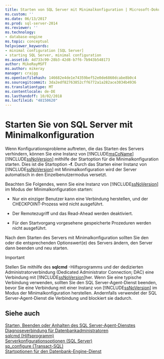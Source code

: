 ```yaml
---
title: Starten von SQL Server mit Minimalkonfiguration | Microsoft-Dokumentation
ms.custom: ''
ms.date: 06/13/2017
ms.prod: sql-server-2014
ms.reviewer: ''
ms.technology:
- database-engine
ms.topic: conceptual
helpviewer_keywords:
- minimal configuration [SQL Server]
- starting SQL Server, minimal configuration
ms.assetid: 4d733c99-28b3-42d8-b7f6-7b943b548173
author: MikeRayMSFT
ms.author: mikeray
manager: craigg
ms.openlocfilehash: 146682e4de1e74359bef52e0de6860dcabe8b0c4
ms.sourcegitcommit: 3da2edf82763852cff6772a1a282ace3034b4936
ms.translationtype: MT
ms.contentlocale: de-DE
ms.lasthandoff: 10/02/2018
ms.locfileid: "48150620"
---
```

# <a name="start-sql-server-with-minimal-configuration"></a>Starten Sie von SQL Server mit Minimalkonfiguration
  Wenn Konfigurationsprobleme auftreten, die das Starten des Servers verhindern, können Sie eine Instanz von [!INCLUDE[msCoName](../../includes/msconame-md.md)] [!INCLUDE[ssNoVersion](../../includes/ssnoversion-md.md)] mithilfe der Startoption für die Minimalkonfiguration starten. Dies ist die Startoption **-f**. Durch das Starten einer Instanz von [!INCLUDE[ssNoVersion](../../includes/ssnoversion-md.md)] mit Minimalkonfiguration wird der Server automatisch in den Einzelbenutzermodus versetzt.  
  
 Beachten Sie Folgendes, wenn Sie eine Instanz von [!INCLUDE[ssNoVersion](../../includes/ssnoversion-md.md)] im Modus der Minimalkonfiguration starten:  
  
-   Nur ein einziger Benutzer kann eine Verbindung herstellen, und der CHECKPOINT-Prozess wird nicht ausgeführt.  
  
-   Der Remotezugriff und das Read-Ahead werden deaktiviert.  
  
-   Für den Startvorgang vorgesehene gespeicherte Prozeduren werden nicht ausgeführt.  
  
 Nach dem Starten des Servers mit Minimalkonfiguration sollten Sie den oder die entsprechenden Optionswert(e) des Servers ändern, den Server dann beenden und neu starten.  
  
> [!IMPORTANT]  
>  Stellen Sie mithilfe des **sqlcmd** -Hilfsprogramms und der dedizierten Administratorverbindung (Dedicated Administrator Connection; DAC) eine Verbindung mit [!INCLUDE[ssNoVersion](../../includes/ssnoversion-md.md)]her. Wenn Sie eine typische Verbindung verwenden, sollten Sie den SQL Server-Agent-Dienst beenden, bevor Sie eine Verbindung mit einer Instanz von [!INCLUDE[ssNoVersion](../../includes/ssnoversion-md.md)] im Modus der Minimalkonfiguration herstellen. Andernfalls verwendet der SQL Server-Agent-Dienst die Verbindung und blockiert sie dadurch.  
  
## <a name="see-also"></a>Siehe auch  
 [Starten, Beenden oder Anhalten des SQL Server-Agent-Dienstes](../../ssms/agent/start-stop-or-pause-the-sql-server-agent-service.md)   
 [Diagnoseverbindung für Datenbankadministratoren](diagnostic-connection-for-database-administrators.md)   
 [sqlcmd (Hilfsprogramm)](../../tools/sqlcmd-utility.md)   
 [Serverkonfigurationsoptionen &#40;SQL Server&#41;](server-configuration-options-sql-server.md)   
 [sp_configure &#40;Transact-SQL&#41;](/sql/relational-databases/system-stored-procedures/sp-configure-transact-sql)   
 [Startoptionen für den Datenbank-Engine-Dienst](database-engine-service-startup-options.md)  
  
  
